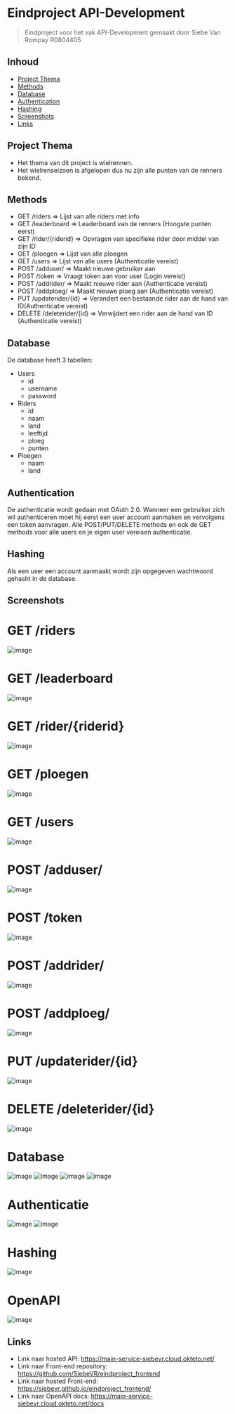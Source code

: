 # Eindproject API-Development
> Eindproject voor het vak API-Development
> gemaakt door Siebe Van Rompay R0804405

## Inhoud

* [Project Thema](#project-thema)
* [Methods](#Methods)
* [Database](#Database)
* [Authentication](#Authentication)
* [Hashing](#Hashing)
* [Screenshots](#Screenshots)
* [Links](#Links)


## Project Thema

- Het thema van dit project is wielrennen.
- Het wielrenseizoen is afgelopen dus nu zijn alle punten van de renners bekend.


## Methods

- GET /riders => Lijst van alle riders met info
- GET /leaderboard => Leaderboard van de renners (Hoogste punten eerst)
- GET /rider/{riderid} => Opvragen van specifieke rider door middel van zijn ID
- GET /ploegen => Lijst van alle ploegen
- GET /users => Lijst van alle users (Authenticatie vereist)
- POST /adduser/ => Maakt nieuwe gebruiker aan
- POST /token => Vraagt token aan voor user (Login vereist)
- POST /addrider/ => Maakt nieuwe rider aan (Authenticatie vereist)
- POST /addploeg/ => Maakt nieuwe ploeg aan (Authenticatie vereist)
- PUT /updaterider/{id} => Verandert een bestaande rider aan de hand van ID(Authenticatie vereist)
- DELETE /deleterider/{id} => Verwijdert een rider aan de hand van ID (Authenticatie vereist)

## Database

De database heeft 3 tabellen:
- Users
  - id
  - username
  - password
- Riders
  - id
  - naam
  - land
  - leeftijd
  - ploeg
  - punten
- Ploegen
  - naam
  - land



## Authentication

De authenticatie wordt gedaan met OAuth 2.0.
Wanneer een gebruiker zich wil authenticeren moet hij eerst een user account aanmaken en vervolgens een token aanvragen.
Alle POST/PUT/DELETE methods en ook de GET methods voor alle users en je eigen user vereisen authenticatie.

## Hashing

Als een user een account aanmaakt wordt zijn opgegeven wachtwoord gehasht in de database.

## Screenshots

# GET /riders
![image](https://user-images.githubusercontent.com/55507726/210878399-a38e7831-1c14-4f7f-b6c7-ed926329a06f.png)
# GET /leaderboard
![image](https://user-images.githubusercontent.com/55507726/210878338-11ef2576-aaee-4bbc-9c2d-9d7be974248d.png)
# GET /rider/{riderid}
![image](https://user-images.githubusercontent.com/55507726/210878441-f1fabce9-1372-4802-b9dd-958f5bdae42e.png)
# GET /ploegen
![image](https://user-images.githubusercontent.com/55507726/210878585-f58970d8-927d-4e35-adda-ad38f18e81c5.png)
# GET /users
![image](https://user-images.githubusercontent.com/55507726/210878754-aee79f76-62c3-48a2-a1f7-3e51b849d9ef.png)
# POST /adduser/
![image](https://user-images.githubusercontent.com/55507726/210875845-c1e2674f-0e91-4f3f-b817-9581941a15a7.png)
# POST /token
![image](https://user-images.githubusercontent.com/55507726/210875947-b00d5274-92bc-49d8-834f-f638b3be6348.png)
# POST /addrider/
![image](https://user-images.githubusercontent.com/55507726/210877558-9a4da7cf-d693-44b0-8223-53b53c900556.png)
# POST /addploeg/
![image](https://user-images.githubusercontent.com/55507726/210877290-ba2b5780-5177-469b-98e6-b210be4dc857.png)
# PUT /updaterider/{id}
![image](https://user-images.githubusercontent.com/55507726/210877815-ac587955-48ce-48ff-8453-55d28b1aa4a9.png)
# DELETE /deleterider/{id}
![image](https://user-images.githubusercontent.com/55507726/210878963-50d88639-635e-4d4d-a068-e0b3f1a1633a.png)
# Database
![image](https://user-images.githubusercontent.com/55507726/210879338-301d5519-404a-4223-a143-573a80a8192a.png)
![image](https://user-images.githubusercontent.com/55507726/210880318-5246a588-38bd-4a2d-8ae2-be561313e89d.png)
![image](https://user-images.githubusercontent.com/55507726/210880395-f851d477-8636-4f31-b133-630bb8bd8ec9.png)
![image](https://user-images.githubusercontent.com/55507726/210880426-1e5c5fc3-b7a8-4faa-a146-f55e578c831b.png)
# Authenticatie
![image](https://user-images.githubusercontent.com/55507726/210875586-9228916b-e316-4fa3-98ea-a0a26a1ef14b.png)
![image](https://user-images.githubusercontent.com/55507726/210876145-71c28de2-0aa0-4914-9072-b2e84aef51d8.png)
# Hashing
![image](https://user-images.githubusercontent.com/55507726/210875464-b9c6d3de-768d-49a3-9c36-174f97fd13ff.png)
# OpenAPI
![image](https://user-images.githubusercontent.com/55507726/210894064-461e72d9-f8b5-4ec4-a021-7ab4b8e11f3f.png)




## Links

- Link naar hosted API: https://main-service-siebevr.cloud.okteto.net/
- Link naar Front-end repository: https://github.com/SiebeVR/eindproject_frontend
- Link naar hosted Front-end: https://siebevr.github.io/eindproject_frontend/
- Link naar OpenAPI docs: https://main-service-siebevr.cloud.okteto.net/docs
